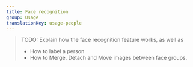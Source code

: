 ```yaml
---
title: Face recognition
group: Usage
translationKey: usage-people
---
```


> TODO: Explain how the face recognition feature works, as well as
>
> - How to label a person
> - How to Merge, Detach and Move images between face groups.
